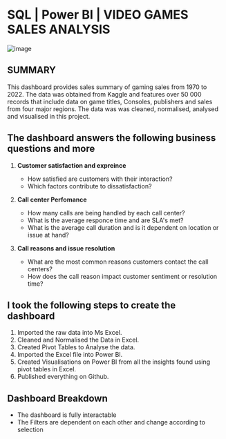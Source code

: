# SQL | Power BI | VIDEO GAMES SALES ANALYSIS

![image](https://github.com/user-attachments/assets/e29bac71-95aa-44f9-a3f1-a87d675b7685)


## SUMMARY
This dashboard provides sales summary of gaming sales from 1970 to 2022. The data was obtained from Kaggle and features over 50 000 records that include data on game titles, Consoles, publishers and sales from four major regions. The data was was cleaned, normalised, analysed and visualised in this project.

## The dashboard answers the following business questions and more 

1. **Customer satisfaction and expreince**
   * How satisfied are customers with their interaction?
   * Which factors contribute to dissatisfaction?
     
2. **Call center Perfomance**
   * How many calls are being handled by each call center?
   * What is the average responce time and are SLA's met?
   * What is the average call duration and is it dependent on location or issue at hand?
3. **Call reasons and issue resolution**
   * What are the most common reasons customers contact the call centers?
   * How does the call reason impact customer sentiment or resolution time?

## I took the following steps to create the dashboard
1. Imported the raw data into Ms Excel.
2. Cleaned and Normalised the Data in Excel.
3. Created Pivot Tables to Analyse the data.
4. Imported the Excel file into Power BI.
5. Created Visualisations on Power BI from all the insights found using pivot tables in Excel.
6. Published everything on Github.
   
## Dashboard Breakdown
  * The dashboard is fully interactable
  * The Filters are dependent on each other and change according to selection
